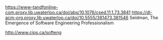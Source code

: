 https://www-tandfonline-com.proxy.lib.uwaterloo.ca/doi/abs/10.1076/csed.11.1.73.3841
https://dl-acm-org.proxy.lib.uwaterloo.ca/doi/10.5555/381473.381546
Seidman, The Emergence of Software Engineering Professionalism

http://www.cips.ca/softeng
